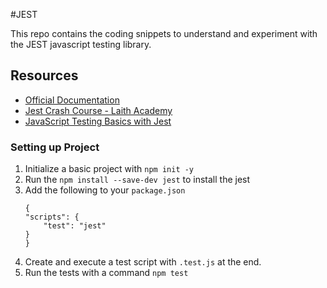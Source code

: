 #JEST

This repo contains the coding snippets to understand and experiment with the JEST javascript testing library.

## Resources

-   [Official Documentation](https://jestjs.io/docs/getting-started)
-   [Jest Crash Course - Laith Academy](https://www.youtube.com/watch?v=ajiAl5UNzBU)
-   [JavaScript Testing Basics with Jest](https://www.youtube.com/watch?v=__QEPUdnJS0)

### Setting up Project

1. Initialize a basic project with `npm init -y`
2. Run the `npm install --save-dev jest` to install the jest
3. Add the following to your `package.json`
    ```
    {
    "scripts": {
        "test": "jest"
    }
    }
    ```
4. Create and execute a test script with `.test.js` at the end.
5. Run the tests with a command `npm test`
